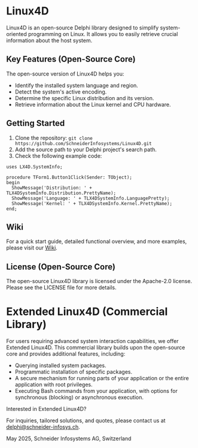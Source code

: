 # Linux4D 

Linux4D is an open-source Delphi library designed to simplify system-oriented programming on Linux. It allows you to easily retrieve crucial information about the host system.

## Key Features (Open-Source Core)

The open-source version of Linux4D helps you:
- Identify the installed system language and region.
- Detect the system's active encoding.
- Determine the specific Linux distribution and its version.
- Retrieve information about the Linux kernel and CPU hardware.

## Getting Started

1. Clone the repository: `git clone https://github.com/SchneiderInfosystems/Linux4D.git`
2. Add the source path to your Delphi project's search path.
3. Check the following example code:

```delphi
uses LX4D.SystemInfo; 

procedure TForm1.Button1Click(Sender: TObject);
begin
  ShowMessage('Distribution: ' + TLX4DSystemInfo.Distribution.PrettyName);
  ShowMessage('Language: ' + TLX4DSystemInfo.LanguagePretty);
  ShowMessage('Kernel: ' + TLX4DSystemInfo.Kernel.PrettyName);
end;
```

## Wiki
For a quick start guide, detailed functional overview, and more examples, please visit our 
[Wiki](https://github.com/SchneiderInfosystems/Linux4D/wiki/Gettings-Started-with-Linux4D).

## License (Open-Source Core)
The open-source Linux4D library is licensed under the Apache-2.0 license. Please see the LICENSE file for more details.

# Extended Linux4D (Commercial Library)

For users requiring advanced system interaction capabilities, we offer Extended Linux4D. This commercial library builds upon the open-source core and provides additional features, including:
* Querying installed system packages.
* Programmatic installation of specific packages.
* A secure mechanism for running parts of your application or the entire application with root privileges.
* Executing Bash commands from your application, with options for synchronous (blocking) or asynchronous execution.

Interested in Extended Linux4D? 

For inquiries, tailored solutions, and quotes, please contact us at delphi@schneider-infosys.ch.

May 2025, Schneider Infosystems AG, Switzerland
